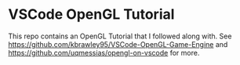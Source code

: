 ﻿# VSCode OpenGL Tutorial
 This repo contains an OpenGL Tutorial that I followed along with. See https://github.com/kbrawley95/VSCode-OpenGL-Game-Engine and https://github.com/uqmessias/opengl-on-vscode for more.
